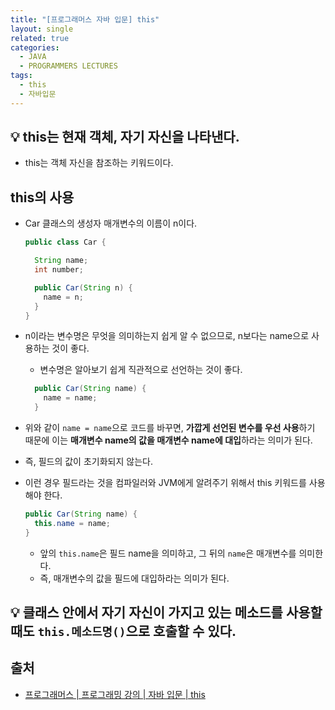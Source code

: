 ```yaml
---
title: "[프로그래머스 자바 입문] this"
layout: single
related: true
categories:
  - JAVA
  - PROGRAMMERS LECTURES
tags:
  - this
  - 자바입문
---
```


## 💡 this는 현재 객체, 자기 자신을 나타낸다.
- this는 객체 자신을 참조하는 키워드이다.

## this의 사용
- Car 클래스의 생성자 매개변수의 이름이 n이다.

  ```java
  public class Car {

    String name;
    int number;

    public Car(String n) {
      name = n;
    }
  }
  ```

- n이라는 변수명은 무엇을 의미하는지 쉽게 알 수 없으므로, n보다는 name으로 사용하는 것이 좋다.
  - 변수명은 알아보기 쉽게 직관적으로 선언하는 것이 좋다.

  ```java
    public Car(String name) {
      name = name;
    }
  ```

- 위와 같이 `name = name`으로 코드를 바꾸면, **가깝게 선언된 변수를 우선 사용**하기 때문에 이는 **매개변수 name의 값을 매개변수 name에 대입**하라는 의미가 된다.
- 즉, 필드의 값이 초기화되지 않는다.
- 이런 경우 필드라는 것을 컴파일러와 JVM에게 알려주기 위해서 this 키워드를 사용해야 한다.

  ```java
  public Car(String name) {
    this.name = name;
  }
  ```
  
  - 앞의 `this.name`은 필드 name을 의미하고, 그 뒤의 `name`은 매개변수를 의미한다.
  - 즉, 매개변수의 값을 필드에 대입하라는 의미가 된다.

## 💡 클래스 안에서 자기 자신이 가지고 있는 메소드를 사용할 때도 `this.메소드명()`으로 호출할 수 있다.

## 출처
- [프로그래머스 \| 프로그래밍 강의 \| 자바 입문 \| this](https://programmers.co.kr/learn/courses/5/lessons/169)
